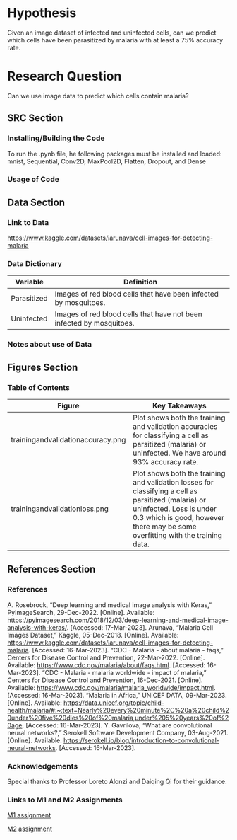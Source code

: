 # Hypothesis

 Given an image dataset of infected and uninfected cells, can we predict which cells have been parasitized by malaria with at least a 75% accuracy rate.

# Research Question

Can we use image data to predict which cells contain malaria?

## SRC Section

### Installing/Building the Code

To run the .pynb file, he following packages must be installed and loaded: mnist, Sequential, Conv2D, MaxPool2D, Flatten, Dropout, and Dense

### Usage of Code

## Data Section

### Link to Data

https://www.kaggle.com/datasets/iarunava/cell-images-for-detecting-malaria

### Data Dictionary

| Variable | Definition | 
| ------- | --- |
| Parasitized | Images of red blood cells that have been infected by mosquitoes.|
| Uninfected | Images of red blood cells that have not been infected by mosquitoes. |

### Notes about use of Data

## Figures Section
### Table of Contents
| Figure | Key Takeaways | 
| ------- | --- |
| trainingandvalidationaccuracy.png | Plot shows both the training and validation accuracies for classifying a cell as parsitized (malaria) or uninfected. We have around 93% accuracy rate.|
| trainingandvalidationloss.png |  Plot shows both the training and validation losses for classifying a cell as parsitized (malaria) or uninfected. Loss is under 0.3 which is good, however there may be some overfitting with the training data.|

## References Section

### References

A. Rosebrock, “Deep learning and medical image analysis with Keras,” PyImageSearch, 29-Dec-2022. [Online]. Available: https://pyimagesearch.com/2018/12/03/deep-learning-and-medical-image-analysis-with-keras/. [Accessed: 17-Mar-2023]. 
Arunava, “Malaria Cell Images Dataset,” Kaggle, 05-Dec-2018. [Online]. Available: https://www.kaggle.com/datasets/iarunava/cell-images-for-detecting-malaria. [Accessed: 16-Mar-2023]. 
 “CDC - Malaria - about malaria - faqs,” Centers for Disease Control and Prevention, 22-Mar-2022. [Online]. Available: https://www.cdc.gov/malaria/about/faqs.html. [Accessed: 16-Mar-2023]. 
“CDC - Malaria - malaria worldwide - impact of malaria,” Centers for Disease Control and Prevention, 16-Dec-2021. [Online]. Available: https://www.cdc.gov/malaria/malaria_worldwide/impact.html. [Accessed: 16-Mar-2023]. 
“Malaria in Africa,” UNICEF DATA, 09-Mar-2023. [Online]. Available: https://data.unicef.org/topic/child-health/malaria/#:~:text=Nearly%20every%20minute%2C%20a%20child%20under%20five%20dies%20of%20malaria,under%205%20years%20of%20age. [Accessed: 16-Mar-2023]. 
Y. Gavrilova, “What are convolutional neural networks?,” Serokell Software Development Company, 03-Aug-2021. [Online]. Available: https://serokell.io/blog/introduction-to-convolutional-neural-networks. [Accessed: 16-Mar-2023].


### Acknowledgements

Special thanks to Professor Loreto Alonzi and Daiqing Qi for their guidance.

### Links to M1 and M2 Assignments

[M1 assignment](https://docs.google.com/document/d/1QOKsJRAqTqHLMnBxCpUXNcdGi2G9eZs9G3AI4apKRPU/edit?usp=sharing)

[M2 assignment](https://docs.google.com/document/d/1t4ODOfT9-8qYV1OFwtb8IgzkjOh5x6ejc2H_a3F6Tow/edit?usp=sharing)




